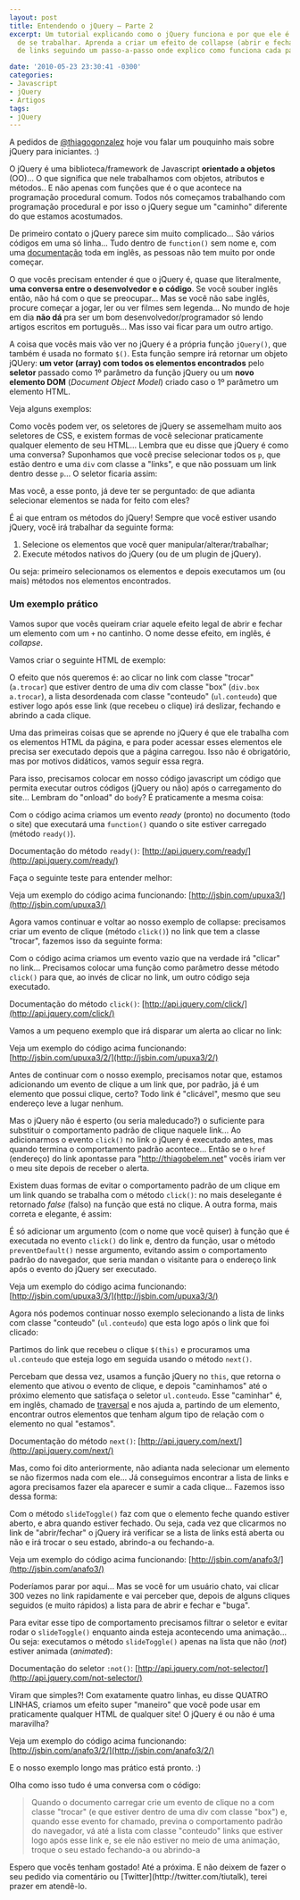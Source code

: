 ```yaml
---
layout: post
title: Entendendo o jQuery – Parte 2
excerpt: Um tutorial explicando como o jQuery funciona e por que ele é tão simples
  de se trabalhar. Aprenda a criar um efeito de collapse (abrir e fechar) em uma caixa
  de links seguindo um passo-a-passo onde explico como funciona cada parte do código.

date: '2010-05-23 23:30:41 -0300'
categories:
- Javascript
- jQuery
- Artigos
tags:
- jQuery
---
```

A pedidos de [@thiagogonzalez](http://twitter.com/thiagogonzalez) hoje vou falar um pouquinho mais sobre jQuery para iniciantes. :)

O jQuery é uma biblioteca/framework de Javascript <strong>orientado a objetos</strong> (OO)... O que significa que nele trabalhamos com objetos, atributos e métodos.. E não apenas com funções que é o que acontece na programação procedural comum. Todos nós começamos trabalhando com programação procedural e por isso o jQuery segue um "caminho" diferente do que estamos acostumados.

De primeiro contato o jQuery parece sim muito complicado... São vários códigos em uma só linha... Tudo dentro de <code>function()</code> sem nome e, com uma [documentação](http://docs.jquery.com/) toda em inglês, as pessoas não tem muito por onde começar.

O que vocês precisam entender é que o jQuery é, quase que literalmente, <strong>uma conversa entre o desenvolvedor e o código</strong>. Se você souber inglês então, não há com o que se preocupar... Mas se você não sabe inglês, procure começar a jogar, ler ou ver filmes sem legenda... No mundo de hoje em dia <strong>não dá</strong> pra ser um bom desenvolvedor/programador só lendo artigos escritos em português... Mas isso vai ficar para um outro artigo.

A coisa que vocês mais vão ver no jQuery é a própria função <code>jQuery()</code>, que também é usada no formato <code>$()</code>. Esta função sempre irá retornar um objeto jQUery: <strong>um vetor (array) com todos os elementos encontrados</strong> pelo <strong>seletor</strong> passado como 1º parâmetro da função jQuery ou um <strong>novo elemento DOM</strong> (<em>Document Object Model</em>) criado caso o 1º parâmetro um elemento HTML.

Veja alguns exemplos:


<div data-gist-id="1cdbe9f0f9a5759e7496" data-gist-show-loading="false"></div>

Como vocês podem ver, os seletores de jQuery se assemelham muito aos seletores de CSS, e existem formas de você selecionar praticamente qualquer elemento de seu HTML... Lembra que eu disse que jQuery é como uma conversa? Suponhamos que você precise selecionar todos os <code>p</code>, que estão dentro e uma <code>div</code> com classe a "links", e que não possuam um link dentro desse <code>p</code>... O seletor ficaria assim:


<div data-gist-id="2f537b20215dfbef143d" data-gist-show-loading="false"></div>

Mas você, a esse ponto, já deve ter se perguntado: de que adianta selecionar elementos se nada for feito com eles?

É ai que entram os métodos do jQuery! Sempre que você estiver usando jQuery, você irá trabalhar da seguinte forma:

<ol>
<li>Selecione os elementos que você quer manipular/alterar/trabalhar;</li>
<li>Execute métodos nativos do jQuery (ou de um plugin de jQuery).</li>
</ol>
Ou seja: primeiro selecionamos os elementos e depois executamos um (ou mais) métodos nos elementos encontrados.

### Um exemplo prático
Vamos supor que vocês queiram criar aquele efeito legal de abrir e fechar um elemento com um <code>+</code> no cantinho. O nome desse efeito, em inglês, é <em>collapse</em>.

Vamos criar o seguinte HTML de exemplo:


<div data-gist-id="7332c0ad16475706a0fb" data-gist-show-loading="false"></div>

O efeito que nós queremos é: ao clicar no link com classe "trocar" (<code>a.trocar</code>) que estiver dentro de uma div com classe "box" (<code>div.box a.trocar</code>), a lista desordenada com classe "conteudo" (<code>ul.conteudo</code>) que estiver logo após esse link (que recebeu o clique) irá deslizar, fechando e abrindo a cada clique.

Uma das primeiras coisas que se aprende no jQuery é que ele trabalha com os elementos HTML da página, e para poder acessar esses elementos ele precisa ser executado depois que a página carregou. Isso não é obrigatório, mas por motivos didáticos, vamos seguir essa regra.

Para isso, precisamos colocar em nosso código javascript um código que permita executar outros códigos (jQuery ou não) após o carregamento do site... Lembram do "onload" do <code>body</code>? É praticamente a mesma coisa:


<div data-gist-id="a7375ce153329afce158" data-gist-show-loading="false"></div>

Com o código acima criamos um evento <em>ready</em> (pronto) no documento (todo o site) que executará uma <code>function()</code> quando o site estiver carregado (método <code>ready()</code>).

Documentação do método <code>ready()</code>: [http://api.jquery.com/ready/](http://api.jquery.com/ready/)

Faça o seguinte teste para entender melhor:


<div data-gist-id="f0dda5cd088d1759d57b" data-gist-show-loading="false"></div>

Veja um exemplo do código acima funcionando: [http://jsbin.com/upuxa3/](http://jsbin.com/upuxa3/)

Agora vamos continuar e voltar ao nosso exemplo de collapse: precisamos criar um evento de clique (método <code>click()</code>) no link que tem a classe "trocar", fazemos isso da seguinte forma:


<div data-gist-id="f18d1e09e0c312ff58a4" data-gist-show-loading="false"></div>

Com o código acima criamos um evento vazio que na verdade irá "clicar" no link... Precisamos colocar uma função como parâmetro desse método <code>click()</code> para que, ao invés de clicar no link, um outro código seja executado.

Documentação do método <code>click()</code>: [http://api.jquery.com/click/](http://api.jquery.com/click/)

Vamos a um pequeno exemplo que irá disparar um alerta ao clicar no link:


<div data-gist-id="919e1fe3c7bbf932ff91" data-gist-show-loading="false"></div>

Veja um exemplo do código acima funcionando: [http://jsbin.com/upuxa3/2/](http://jsbin.com/upuxa3/2/)

Antes de continuar com o nosso exemplo, precisamos notar que, estamos adicionando um evento de clique a um link que, por padrão, já é um elemento que possui clique, certo? Todo link é "clicável", mesmo que seu endereço leve a lugar nenhum.

Mas o jQuery não é esperto (ou seria maleducado?) o suficiente para substituir o comportamento padrão de clique naquele link... Ao adicionarmos o evento <code>click()</code> no link o jQuery é executado antes, mas quando termina o comportamento padrão acontece... Então se o <code>href</code> (endereço) do link apontasse para "http://thiagobelem.net" vocês iriam ver o meu site depois de receber o alerta.

Existem duas formas de evitar o comportamento padrão de um clique em um link quando se trabalha com o método <code>click()</code>: no mais deselegante é retornado <em>false</em> (falso) na função que está no clique. A outra forma, mais correta e elegante, é assim:


<div data-gist-id="3439e02fa75cabc80915" data-gist-show-loading="false"></div>

É só adicionar um argumento (com o nome que você quiser) à função que é executada no evento <code>click()</code> do link e, dentro da função, usar o método <code>preventDefault()</code> nesse argumento, evitando assim o comportamento padrão do navegador, que seria mandan o visitante para o endereço link após o evento do jQuery ser executado.

Veja um exemplo do código acima funcionando: [http://jsbin.com/upuxa3/3/](http://jsbin.com/upuxa3/3/)

Agora nós podemos continuar nosso exemplo selecionando a lista de links com classe "conteudo" (<code>ul.conteudo</code>) que esta logo após o link que foi clicado:


<div data-gist-id="0ae6c4840d4c96312050" data-gist-show-loading="false"></div>

Partimos do link que recebeu o clique <code>$(this)</code> e procuramos uma <code>ul.conteudo</code> que esteja logo em seguida usando o método <code>next()</code>.

Percebam que dessa vez, usamos a função jQuery no <code>this</code>, que retorna o elemento que ativou o evento de clique, e depois "caminhamos" até o próximo elemento que satisfaça o seletor <code>ul.conteudo</code>. Esse "caminhar" é, em inglês, chamado de [traversal](http://api.jquery.com/category/traversing/tree-traversal/) e nos ajuda a, partindo de um elemento, encontrar outros elementos que tenham algum tipo de relação com o elemento no qual "estamos".

Documentação do método <code>next()</code>: [http://api.jquery.com/next/](http://api.jquery.com/next/)

Mas, como foi dito anteriormente, não adianta nada selecionar um elemento se não fizermos nada com ele... Já conseguimos encontrar a lista de links e agora precisamos fazer ela aparecer e sumir a cada clique... Fazemos isso dessa forma:


<div data-gist-id="69a363e49ec484c7b245" data-gist-show-loading="false"></div>

Com o método <code>slideToggle()</code> faz com que o elemento feche quando estiver aberto, e abra quando estiver fechado. Ou seja, cada vez que clicarmos no link de "abrir/fechar" o jQuery irá verificar se a lista de links está aberta ou não e irá trocar o seu estado, abrindo-a ou fechando-a.

Veja um exemplo do código acima funcionando: [http://jsbin.com/anafo3/](http://jsbin.com/anafo3/)

Poderíamos parar por aqui... Mas se você for um usuário chato, vai clicar 300 vezes no link rapidamente e vai perceber que, depois de alguns cliques seguidos (e muito rápidos) a lista para de abrir e fechar e "buga".

Para evitar esse tipo de comportamento precisamos filtrar o seletor e evitar rodar o <code>slideToggle()</code> enquanto ainda esteja acontecendo uma animação... Ou seja: executamos o método <code>slideToggle()</code> apenas na lista que não (<em>not</em>) estiver animada (<em>animated</em>):


<div data-gist-id="f95aed1d5d0bb66a9232" data-gist-show-loading="false"></div>

Documentação do seletor <code>:not()</code>: [http://api.jquery.com/not-selector/](http://api.jquery.com/not-selector/)

Viram que simples?! Com exatamente quatro linhas, eu disse QUATRO LINHAS, criamos um efeito super "maneiro" que você pode usar em praticamente qualquer HTML de qualquer site! O jQuery é ou não é uma maravilha?

Veja um exemplo do código acima funcionando: [http://jsbin.com/anafo3/2/](http://jsbin.com/anafo3/2/)

E o nosso exemplo longo mas prático está pronto. :)

Olha como isso tudo é uma conversa com o código:

<blockquote>Quando o documento carregar crie um evento de clique no a com classe "trocar" (e que estiver dentro de uma div com classe "box") e, quando esse evento for chamado, previna o comportamento padrão do navegador, vá até a lista com classe "conteudo" links que estiver logo após esse link e, se ele não estiver no meio de uma animação, troque o seu estado fechando-a ou abrindo-a
</blockquote>
Espero que vocês tenham gostado! Até a próxima. E não deixem de fazer o seu pedido via comentário ou [Twitter](http://twitter.com/tiutalk), terei prazer em atendê-lo.

